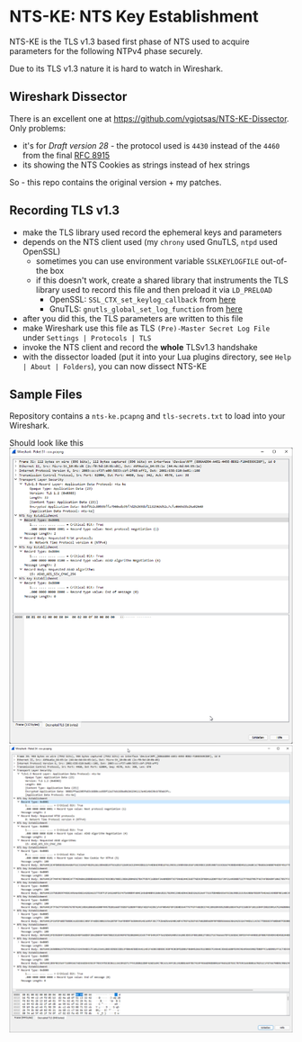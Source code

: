 # NTS-KE: NTS Key Establishment
NTS-KE is the TLS v1.3 based first phase of NTS used to acquire parameters for the following NTPv4 phase securely.

Due to its TLS v1.3 nature it is hard to watch in Wireshark.

## Wireshark Dissector
There is an excellent one at https://github.com/vgiotsas/NTS-KE-Dissector. Only problems: 

- it's for _Draft version 28_ - the protocol used is `4430` instead of the `4460` from the final [RFC 8915]
- its showing the NTS Cookies as strings instead of hex strings

[RFC 8915]: https://datatracker.ietf.org/doc/html/rfc8915

So - this repo contains the original version + my patches.

## Recording TLS v1.3
- make the TLS library used record the ephemeral keys and parameters
- depends on the NTS client used (my `chrony` used GnuTLS, `ntpd` used OpenSSL)
  - sometimes you can use environment variable `SSLKEYLOGFILE` out-of-the box
  - if this doesn't work, create a shared library that instruments the TLS library used to record this file and then preload it via `LD_PRELOAD`
    - OpenSSL: `SSL_CTX_set_keylog_callback` from [here](https://www.openssl.org/docs/man1.1.1/man3/SSL_CTX_get_keylog_callback.html)
    - GnuTLS: `gnutls_global_set_log_function` from [here](https://gnutls.org/manual/html_node/Debugging-and-auditing.html)
- after you did this, the TLS parameters are written to this file
- make Wireshark use this file as TLS `(Pre)-Master Secret Log File` under `Settings | Protocols | TLS`
- invoke the NTS client and record the **whole** TLSv1.3 handshake
- with the dissector loaded (put it into your Lua plugins directory, see `Help | About | Folders`), you can now dissect NTS-KE

## Sample Files
Repository contains a `nts-ke.pcapng` and `tls-secrets.txt` to load into your Wireshark.

Should look like this
![NTS-KE request](nts-ke_request.png)
![NTS-KE response](nts-ke_response.png)
